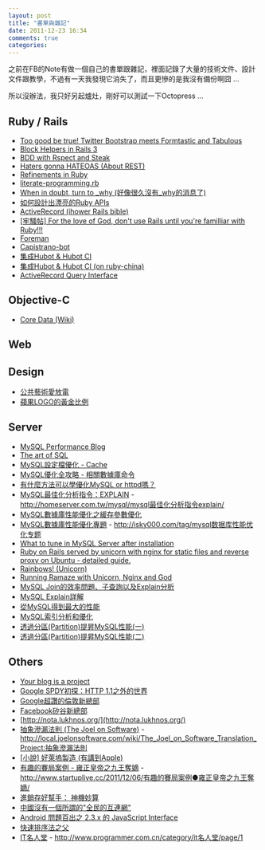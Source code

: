 ```yaml
---
layout: post
title: "書單與雜記"
date: 2011-12-23 16:34
comments: true
categories: 
---
```


之前在FB的Note有做一個自己的書單跟雜記，裡面記錄了大量的技術文件、設計文件跟教學，不過有一天我發現它消失了，而且更慘的是我沒有備份啊囧 ...

所以沒辦法，我只好另起爐灶，剛好可以測試一下Octopress ...

<!-- more -->

## Ruby / Rails

* [Too good be true! Twitter Bootstrap meets Formtastic and Tabulous](http://rubysource.com/too-good-to-be-true-twitter-bootstrap-meets-formtastic-and-tabulous/)
* [Block Helpers in Rails 3](http://timelessrepo.com/block-helpers-in-rails3)
* [BDD with Rspect and Steak](http://timelessrepo.com/bdd-with-rspec-and-steak)
* [Haters gonna HATEOAS (About REST)](http://timelessrepo.com/haters-gonna-hateoas)
* [Refinements in Ruby](http://timelessrepo.com/refinements-in-ruby)
* [literate-programming.rb](http://timelessrepo.com/literate-programming.html)
* [When in doubt, turn to _why (好像很久沒有_why的消息了)](http://timelessrepo.com/when-in-doubt)
* [如何設計出漂亮的Ruby APIs](http://ihower.tw/blog/archives/4797)
* [ActiveRecord (ihower Rails bible)](http://ihower.tw/rails3/activerecord.html)
* [[牢騷帖] For the love of God, don't use Rails until you're familliar with Ruby!!!](http://ruby-china.org/topics/408)
* [Foreman](http://blog.daviddollar.org/2011/05/06/introducing-foreman.html)
* [Capistrano-bot](https://github.com/intridea-east/capistrano-bot)
* [集成Hubot & Hubot CI](http://cn.intridea.com/2011/12/integrate-hubot-with-hudson-ci/)
* [集成Hubot & Hubot CI (on ruby-china)](http://ruby-china.org/topics/527)
* [ActiveRecord Query Interface](http://guides.rubyonrails.org/active_record_querying.html)

## Objective-C

* [Core Data (Wiki)](http://zh.wikipedia.org/wiki/Core_Data)

## Web

## Design

* [公共藝術愛放電](http://searchouse.net/op/life?lid=178)
* [蘋果LOGO的黃金比例](http://www.egoitzmoreno.com/blog/applefibo.jpg)

## Server

* [MySQL Performance Blog](http://www.mysqlperformanceblog.com/)
* [The art of SQL](http://www.joinfu.com/)
* [MySQL設定檔優化 - Cache](http://article.denniswave.com/6345)
* [MySQL優化全攻略 - 相關數據庫命令](http://blog.itcert.org/archives/1156)
* [有什麼方法可以學優化MySQL or httpd嗎？](http://phorum.study-area.org/index.php?topic=55728.0)
* [MySQL最佳化分析指令：EXPLAIN](http://tinyurl.com/73nlyhw) - http://homeserver.com.tw/mysql/mysql最佳化分析指令explain/
* [MySQL數據庫性能優化之緩存參數優化](http://isky000.com/database/mysql-perfornamce-tuning-cache-parameter)
* [MySQL數據庫性能優化專題](http://tinyurl.com/6p9dtwm) - http://isky000.com/tag/mysql数据库性能优化专题
* [What to tune in MySQL Server after installation](http://www.mysqlperformanceblog.com/2006/09/29/what-to-tune-in-mysql-server-after-installation/)
* [Ruby on Rails served by unicorn with nginx for static files and reverse proxy on Ubuntu - detailed guide.](http://tech.tomgoren.com/archives/245)
* [Rainbows! (Unicorn)](http://rainbows.rubyforge.org/)
* [Running Ramaze with Unicorn, Nginx and God](http://blog.xambr.com/2010/01/16/running-ramaze-with-unicorn-nginx-and-god/)
* [MySQL Join的效率問題、子查詢以及Explain分析](http://save-coco.blogspot.com/2010/03/mysql-joinexplain.html)
* [MySQL Explain詳解](http://www.cnitblog.com/aliyiyi08/archive/2008/09/09/48878.html)
* [從MySQL得到最大的性能](http://twpug.net/docs/mysql323/manual_Performance.html)
* [MySQL索引分析和優化](http://article.denniswave.com/6337)
* [透過分區(Partition)提昇MySQL性能(一)](http://article.denniswave.com/6320)
* [透過分區(Partition)提昇MySQL性能(二)](http://article.denniswave.com/6342)


## Others

* [Your blog is a project](http://timelessrepo.com/your-blog-is-a-project)
* [Google SPDY初探：HTTP 1.1之外的世界](http://heikezhi.com/2011/05/11/life-beyond-http-11-googles-spdy/)
* [Google超讚的倫敦新總部](http://www.kaiak.tw/2011/12/google.html)
* [Facebook矽谷新總部](http://www.techbang.com.tw/posts/7941-facebook-new-workplace-exposure-was-shocked-to-see-the-roc-flag)
* [http://nota.lukhnos.org/](http://nota.lukhnos.org/)
* [抽象滲漏法則 (The Joel on Software)](http://tinyurl.com/73l358p) - http://local.joelonsoftware.com/wiki/The_Joel_on_Software_Translation_Project:抽象滲漏法則
* [[小說] 好萊塢製造 (有講到Apple)](http://www.booknest.net:8088/chapter/2724589.htm)
* [有趣的賽局案例 - 雍正皇帝之九王奪嫡](http://tinyurl.com/6rgc3zm) - http://www.startuplive.cc/2011/12/06/有趣的賽局案例●雍正皇帝之九王奪嫡/
* [進銷存好幫手： 神機妙算](http://jade-design-ltd.blogspot.com/2011/12/macospc-macos-fmp.html)
* [中國沒有一個所謂的"全民的互連網"](http://forum.inside.com.tw/viewthread.php?tid=1119&page=1&extra#pid2781)
* [Android 問題百出之 2.3.x 的 JavaScript Interface](http://fred-zone.blogspot.com/2011/12/android-23x-javascript-interface.html)
* [快速排序法之父](http://www.programmer.com.cn/1889/)
* [IT名人堂](http://tinyurl.com/7p7hfje) - http://www.programmer.com.cn/category/it名人堂/page/1